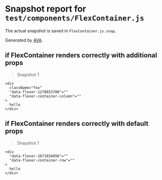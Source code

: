 # Snapshot report for `test/components/FlexContainer.js`

The actual snapshot is saved in `FlexContainer.js.snap`.

Generated by [AVA](https://ava.li).

## if FlexContainer renders correctly with additional props

> Snapshot 1

    <div
      className="foo"
      "data-flexor-1270853700"=""
      "data-flexor-container-column"=""
    >
      hello
    </div>

## if FlexContainer renders correctly with default props

> Snapshot 1

    <div
      "data-flexor-1671034056"=""
      "data-flexor-container-row"=""
    >
      hello
    </div>
